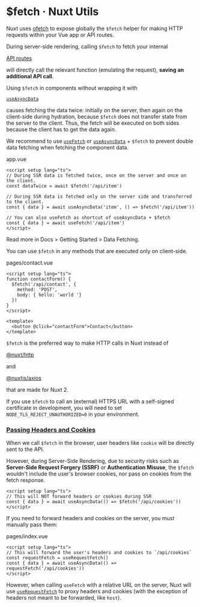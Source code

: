 # $fetch · Nuxt Utils
Nuxt uses [ofetch](https://github.com/unjs/ofetch) to expose globally the `$fetch` helper for making HTTP requests within your Vue app or API routes.

During server-side rendering, calling `$fetch` to fetch your internal

[API routes](https://nuxt.com/docs/guide/directory-structure/server)

will directly call the relevant function (emulating the request), **saving an additional API call**.

Using `$fetch` in components without wrapping it with

[`useAsyncData`](https://nuxt.com/docs/api/composables/use-async-data)

causes fetching the data twice: initially on the server, then again on the client-side during hydration, because `$fetch` does not transfer state from the server to the client. Thus, the fetch will be executed on both sides because the client has to get the data again.

We recommend to use [`useFetch`](https://nuxt.com/docs/api/composables/use-fetch) or [`useAsyncData`](https://nuxt.com/docs/api/composables/use-async-data) + `$fetch` to prevent double data fetching when fetching the component data.

app.vue

```
<script setup lang="ts">
// During SSR data is fetched twice, once on the server and once on the client.
const dataTwice = await $fetch('/api/item')

// During SSR data is fetched only on the server side and transferred to the client.
const { data } = await useAsyncData('item', () => $fetch('/api/item'))

// You can also useFetch as shortcut of useAsyncData + $fetch
const { data } = await useFetch('/api/item')
</script>

```


Read more in Docs > Getting Started > Data Fetching.

You can use `$fetch` in any methods that are executed only on client-side.

pages/contact.vue

```
<script setup lang="ts">
function contactForm() {
  $fetch('/api/contact', {
    method: 'POST',
    body: { hello: 'world '}
  })
}
</script>

<template>
  <button @click="contactForm">Contact</button>
</template>

```


`$fetch` is the preferred way to make HTTP calls in Nuxt instead of

[@nuxt/http](https://github.com/nuxt/http)

and

[@nuxtjs/axios](https://github.com/nuxt-community/axios-module)

that are made for Nuxt 2.

If you use `$fetch` to call an (external) HTTPS URL with a self-signed certificate in development, you will need to set `NODE_TLS_REJECT_UNAUTHORIZED=0` in your environment.

### [Passing Headers and Cookies](#passing-headers-and-cookies)

When we call `$fetch` in the browser, user headers like `cookie` will be directly sent to the API.

However, during Server-Side Rendering, due to security risks such as **Server-Side Request Forgery (SSRF)** or **Authentication Misuse**, the `$fetch` wouldn't include the user's browser cookies, nor pass on cookies from the fetch response.

```
<script setup lang="ts">
// This will NOT forward headers or cookies during SSR
const { data } = await useAsyncData(() => $fetch('/api/cookies'))
</script>

```


If you need to forward headers and cookies on the server, you must manually pass them:

pages/index.vue

```
<script setup lang="ts">
// This will forward the user's headers and cookies to `/api/cookies`
const requestFetch = useRequestFetch()
const { data } = await useAsyncData(() => requestFetch('/api/cookies'))
</script>

```


However, when calling `useFetch` with a relative URL on the server, Nuxt will use [`useRequestFetch`](https://nuxt.com/docs/api/composables/use-request-fetch) to proxy headers and cookies (with the exception of headers not meant to be forwarded, like `host`).